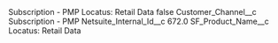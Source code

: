 <?xml version="1.0" encoding="UTF-8"?>
<CustomMetadata xmlns="http://soap.sforce.com/2006/04/metadata" xmlns:xsi="http://www.w3.org/2001/XMLSchema-instance" xmlns:xsd="http://www.w3.org/2001/XMLSchema">
    <label>Subscription - PMP Locatus: Retail Data</label>
    <protected>false</protected>
    <values>
        <field>Customer_Channel__c</field>
        <value xsi:type="xsd:string">Subscription - PMP</value>
    </values>
    <values>
        <field>Netsuite_Internal_Id__c</field>
        <value xsi:type="xsd:double">672.0</value>
    </values>
    <values>
        <field>SF_Product_Name__c</field>
        <value xsi:type="xsd:string">Locatus: Retail Data</value>
    </values>
</CustomMetadata>
